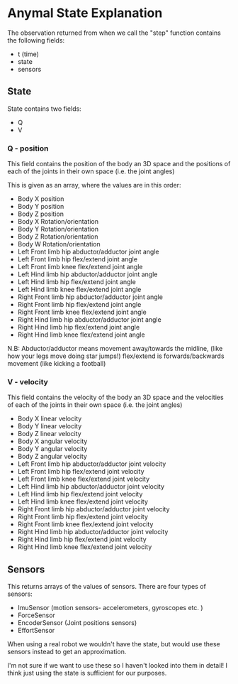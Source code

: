 # Anymal State Explanation

The observation returned from when we call the "step" function contains the following fields:
- t (time)
- state
- sensors 

## State
State contains two fields:
- Q
- V

### Q - position
This field contains the position of the body an 3D space and the positions of each of the joints in their own space (i.e. the joint angles)

This is given as an array, where the values are in this order:
- Body X position
- Body Y position
- Body Z position
- Body X Rotation/orientation
- Body Y Rotation/orientation
- Body Z Rotation/orientation
- Body W Rotation/orientation
- Left Front limb hip abductor/adductor joint angle
- Left Front limb hip flex/extend joint angle
- Left Front limb knee flex/extend joint angle
- Left Hind limb hip abductor/adductor joint angle
- Left Hind limb hip flex/extend joint angle
- Left Hind limb knee flex/extend joint angle
- Right Front limb hip abductor/adductor joint angle
- Right Front limb hip flex/extend joint angle
- Right Front limb knee flex/extend joint angle
- Right Hind limb hip abductor/adductor joint angle
- Right Hind limb hip flex/extend joint angle
- Right Hind limb knee flex/extend joint angle

N.B: Abductor/adductor means movement away/towards the midline, (like how your legs move doing star jumps!)
flex/extend is forwards/backwards movement (like kicking a football)

### V - velocity
This field contains the velocity of the body an 3D space and the velocities of each of the joints in their own space (i.e. the joint angles)

- Body X linear velocity
- Body Y linear velocity
- Body Z linear velocity
- Body X angular velocity
- Body Y angular velocity
- Body Z angular velocity
- Left Front limb hip abductor/adductor joint velocity
- Left Front limb hip flex/extend joint velocity
- Left Front limb knee flex/extend joint velocity
- Left Hind limb hip abductor/adductor joint velocity
- Left Hind limb hip flex/extend joint velocity
- Left Hind limb knee flex/extend joint velocity
- Right Front limb hip abductor/adductor joint velocity
- Right Front limb hip flex/extend joint velocity
- Right Front limb knee flex/extend joint velocity
- Right Hind limb hip abductor/adductor joint velocity
- Right Hind limb hip flex/extend joint velocity
- Right Hind limb knee flex/extend joint velocity

## Sensors
This returns arrays of the values of sensors. There are four types of sensors:
- ImuSensor (motion sensors- accelerometers, gyroscopes etc. )
- ForceSensor
- EncoderSensor (Joint positions sensors)
- EffortSensor

When using a real robot we wouldn't have the state, but would use these sensors instead to get an approximation.

I'm not sure if we want to use these so I haven't looked into them in detail! 
I think just using the state is sufficient for our purposes.
